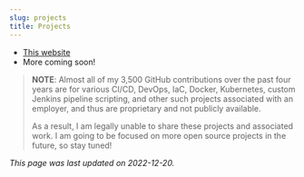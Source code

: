 ```yaml
---
slug: projects
title: Projects
---
```


* [This website](https://github.com/eshack94/eshack94.github.io)
* More coming soon!

> **NOTE**: Almost all of my 3,500 GitHub contributions over the past four years are for various CI/CD, DevOps, IaC, Docker, Kubernetes, custom Jenkins pipeline scripting, and other such projects associated with an employer, and thus are proprietary and not publicly available.
>
> As a result, I am legally unable to share these projects and associated work. I am going to be focused on more open source projects in the future, so stay tuned!

_This page was last updated on 2022-12-20._
